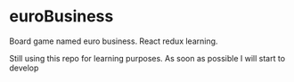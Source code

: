 # euroBusiness
Board game named euro business. React redux learning.

Still using this repo for learning purposes. As soon as possible I will start to develop
